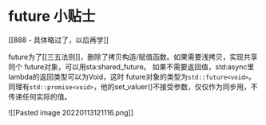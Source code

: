 
# future 小贴士

[[888 - 具体略过了，以后再学]]

future为了[[三五法则]]，删除了拷贝构造/赋值函数。如果需要浅拷贝，实现共享同个 future对象，可以用sta:shared_future。
如果不需要返回值，std:async里 lambda的返回类型可以为Void，这时 future对象的类型为`std::future<void>`。
同理有`std::promise<void>`，他的set_valuer()不接受参数，仅仅作为同步用，不传递任何实际的值。

![[Pasted image 20220113121116.png]]

